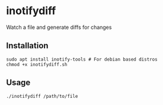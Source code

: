 # inotifydiff
Watch a file and generate diffs for changes

## Installation
```
sudo apt install inotify-tools # For debian based distros
chmod +x inotifydiff.sh
```

## Usage
```
./inotifydiff /path/to/file
```
